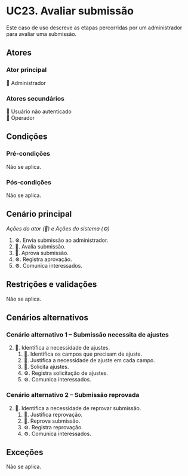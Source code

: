 # UC23. Avaliar submissão

Este caso de uso descreve as etapas percorridas por um administrador para avaliar uma submissão.

## Atores

### Ator principal
💼 Administrador

### Atores secundários
👤 Usuário não autenticado  
👷 Operador

## Condições

### Pré-condições
Não se aplica.

### Pós-condições
Não se aplica.

## Cenário principal
_Ações do ator (💼) e Ações do sistema (⚙️)_

1. ⚙️. Envia submissão ao administrador.
2. 💼. Avalia submissão.
3. 💼. Aprova submissão.
4. ⚙️. Registra aprovação.
5. ⚙️. Comunica interessados.

## Restrições e validações
Não se aplica.

## Cenários alternativos
### Cenário alternativo 1 – Submissão necessita de ajustes
2. 💼. Identifica a necessidade de ajustes.
   1. 💼. Identifica os campos que precisam de ajuste.
   2. 💼. Justifica a necessidade de ajuste em cada campo.
   3. 💼. Solicita ajustes.
   5. ⚙️. Registra solicitação de ajustes.
   6. ⚙️. Comunica interessados.

### Cenário alternativo 2 – Submissão reprovada
2. 💼. Identifica a necessidade de reprovar submissão.
   1. 💼. Justifica reprovação.
   2. 💼. Reprova submissão.
   3. ⚙️. Registra reprovação.
   4. ⚙️. Comunica interessados.

## Exceções
Não se aplica.
